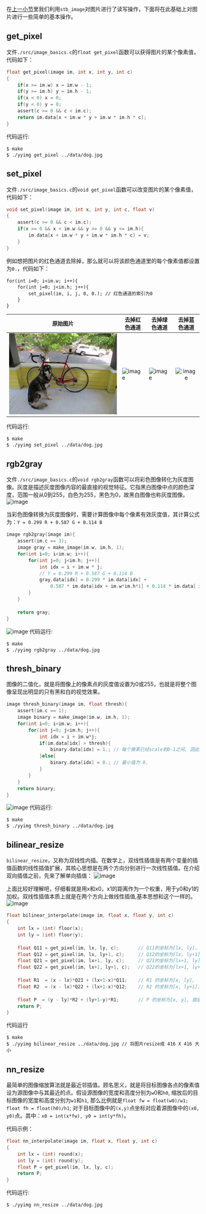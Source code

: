  在[上一小节](https://github.com/YunYang1994/CV-From-Scratch/tree/master/001-stb_image)里我们利用`stb_image`对图片进行了读写操作，下面将在此基础上对图片进行一些简单的基本操作。<br>
## get_pixel
文件`./src/image_basics.c`的`float get_pixel`函数可以获得图片的某个像素值，代码如下：

```c
float get_pixel(image im, int x, int y, int c)
{
    if(x >= im.w) x = im.w - 1;
    if(y >= im.h) y = im.h - 1;
    if(x < 0) x = 0;
    if(y < 0) y = 0;
    assert(c >= 0 && c < im.c);
    return im.data[x + im.w * y + im.w * im.h * c];
}

```
 代码运行:
 
```bashrc
$ make
$ ./yyimg get_pixel ../data/dog.jpg
```

## set_pixel
文件`./src/image_basics.c`的`void get_pixel`函数可以改变图片的某个像素值，代码如下：

```c
void set_pixel(image im, int x, int y, int c, float v)
{
    assert(c >= 0 && c < im.c);
    if(x >= 0 && x < im.w && y >= 0 && y <= im.h){
        im.data[x + im.w * y + im.w * im.h * c] = v;
    }
}

```

例如想把图片的红色通道去除掉，那么就可以将该颜色通道里的每个像素值都设置为`0.`，代码如下：

```
for(int i=0; i<im.w; i++){
    for(int j=0; j<im.h; j++){
        set_pixel(im, i, j, 0, 0.); // 红色通道的索引为0
    }
}
```

|原始图片|去掉红色通道|去掉绿色通道|去掉蓝色通道|
|---|---|---|:---:|
|![image](../data/dog.jpg)|![image](https://user-images.githubusercontent.com/30433053/62187754-f77dd600-b39c-11e9-9fa7-3d51aedda505.jpg)|![image](https://user-images.githubusercontent.com/30433053/62187788-0ebcc380-b39d-11e9-9172-fa2e7cadb0da.jpg)|![image](https://user-images.githubusercontent.com/30433053/62187826-272cde00-b39d-11e9-937c-de77429296d1.jpg)|
 代码运行:
 
```bashrc
$ make
$ ./yyimg set_pixel ../data/dog.jpg
```

## rgb2gray
文件`./src/image_basics.c`的`void rgb2gray`函数可以将彩色图像转化为灰度图像。灰度是描述灰度图像内容的最直接的视觉特征。它指黑白图像中点的颜色深度，范围一般从0到255，白色为255，黑色为0，故黑白图像也称灰度图像。
![image](https://user-images.githubusercontent.com/30433053/62187717-e208ac00-b39c-11e9-832e-691950ae909a.png)

当彩色图像转换为灰度图像时，需要计算图像中每个像素有效灰度值，其计算公式为：`Y = 0.299 R + 0.587 G + 0.114 B`

```c
image rgb2gray(image im){
    assert(im.c == 3);
    image gray = make_image(im.w, im.h, 1);
    for(int i=0; i<im.w; i++){
        for(int j=0; j<im.h; j++){
            int idx = i + im.w * j;
            // Y = 0.299 R + 0.587 G + 0.114 B
            gray.data[idx] = 0.299 * im.data[idx] +
                0.587 * im.data[idx + im.w*im.h*1] + 0.114 * im.data[ idx + im.w*im.h*2];
        }
    }

    return gray;
}
```
![image](https://user-images.githubusercontent.com/30433053/62187692-ca312800-b39c-11e9-8f2a-354260f7e0ba.png)
 代码运行:
 
```bashrc
$ make
$ ./yyimg rgb2gray ../data/dog.jpg
```

## thresh_binary
图像的二值化，就是将图像上的像素点的灰度值设置为0或255，也就是将整个图像呈现出明显的只有黑和白的视觉效果。<br>

```c
image thresh_binary(image im, float thresh){
    assert(im.c == 1);
    image binary = make_image(im.w, im.h, 1);
    for(int i=0; i<im.w; i++){
        for(int j=0; j<im.h; j++){
            int idx = i + im.w*j;
            if(im.data[idx] > thresh){
                binary.data[idx] = 1.; // 每个像素已经scale到0-1之间, 因此最大值为 1.
            }else{
                binary.data[idx] = 0.; // 最小值为 0.
            }
        }
    }
    return binary;
}
```
![image](https://user-images.githubusercontent.com/30433053/62187526-3d866a00-b39c-11e9-9937-86e9b806106e.png)
 代码运行:

```bashrc
$ make
$ ./yyimg thresh_binary ../data/dog.jpg
```
## bilinear_resize

`bilinear_resize`，又称为双线性内插。在数学上，双线性插值是有两个变量的插值函数的线性插值扩展，其核心思想是在两个方向分别进行一次线性插值。在介绍双向插值之前，先来了解单向插值：
![image](https://user-images.githubusercontent.com/30433053/62187642-a1109780-b39c-11e9-899c-6c2ce0522b88.png)

上面比较好理解吧，仔细看就是用x和x0，x1的距离作为一个权重，用于y0和y1的加权。双线性插值本质上就是在两个方向上做线性插值,基本思想和这个一样的。
![image](https://user-images.githubusercontent.com/30433053/62187513-2ba4c700-b39c-11e9-86f6-b0be3430da3d.png)

```c
float bilinear_interpolate(image im, float x, float y, int c)
{
    int lx = (int) floor(x);
    int ly = (int) floor(y);

    float Q11 = get_pixel(im, lx, ly, c);       // Q11的坐标为[lx, ly]，    得到它像素
    float Q12 = get_pixel(im, lx, ly+1, c);     // Q12的坐标为[lx, ly+1]，  得到它像素
    float Q21 = get_pixel(im, lx+1, ly, c);     // Q21的坐标为[lx+1, ly]，  得到它像素
    float Q22 = get_pixel(im, lx+1, ly+1, c);   // Q22的坐标为[lx+1, ly+1]，得到它像素

    float R1  = (x - lx)*Q21 + (lx+1-x)*Q11;    // R1 的坐标为[x, ly],   插值得到它像素
    float R2  = (x - lx)*Q22 + (lx+1-x)*Q12;    // R2 的坐标为[x, ly+1], 插值得到它像素

    float P  = (y - ly)*R2 + (ly+1-y)*R1;       // P 的坐标为[x, y], 插值得到它像素
    return P;
}
```

代码运行

```bashrc
$ make
$ ./yyimg bilinear_resize ../data/dog.jpg // 将图片resize成 416 X 416 大小
```

## nn_resize

最简单的图像缩放算法就是最近邻插值。顾名思义，就是将目标图像各点的像素值设为源图像中与其最近的点。假设源图像的宽度和高度分别为`w`0和`h0`, 缩放后的目标图像的宽度和高度分别为`w1`和`h1`, 那么比例就是`float fw = float(w0)/w1; float fh = float(h0)/h1`; 对于目标图像中的`(x,y)`点坐标对应着源图像中的`(x0, y0)`点。其中：`x0 = int(x*fw), y0 = int(y*fh)`。

代码示例：

```c
float nn_interpolate(image im, float x, float y, int c)
{
    int lx = (int) round(x);
    int ly = (int) round(y);
    float P = get_pixel(im, lx, ly, c);
    return P;
}
```
代码运行:

```
$ ./yyimg nn_resize ../data/dog.jpg
```




